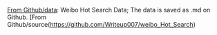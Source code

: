 [From Github/data](https://github.com/Writeup007/weibo_Hot_Search_Data): Weibo Hot Search Data; The data is saved as .md on Github. 
[From Github/source(https://github.com/Writeup007/weibo_Hot_Search)
